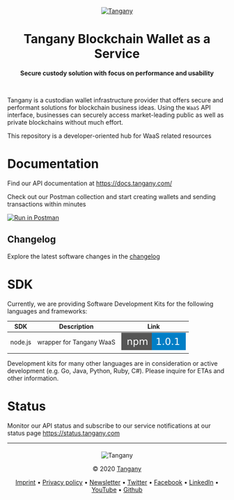 <div align="center">  
  <a href="https://tangany.com">  
    <img src="https://raw.githubusercontent.com/Tangany/cloud-wallet/master/docs/tangany.gif"  alt="Tangany" width="50%" />  
  </a>  
  <h1>Tangany Blockchain Wallet as a Service</h1>      
  <p>  
    <strong>Secure custody solution with focus on performance and usability </strong>  
  </p>      
  <br/>  
</div>  

Tangany is a custodian wallet infrastructure provider that offers secure and performant solutions for blockchain business ideas. 
Using the `WaaS` API interface, businesses can securely access market-leading public as well as private blockchains without much effort. 

This repository is a developer-oriented hub for WaaS related resources 

# Documentation
Find our API documentation at https://docs.tangany.com/

Check out our Postman collection and start creating wallets and sending transactions within minutes

[![Run in Postman](https://run.pstmn.io/button.svg)](https://app.getpostman.com/run-collection/06367bf9a2664edcebf4)

## Changelog
Explore the latest software changes in the [changelog](./CHANGELOG.md)

# SDK
Currently, we are providing Software Development Kits for the following languages and frameworks:

SDK | Description | Link
--- | --- | ---
node.js | wrapper for Tangany WaaS | [![](https://raw.githubusercontent.com/Tangany/waas-js-sdk/master/docs/package-badge.svg?sanitize=true)](https://www.npmjs.com/package/@tangany/waas)

Development kits for many other languages are in consideration or active development (e.g. Go, Java, Python, Ruby, C#). Please inquire for ETAs and other information.

# Status
Monitor our API status and subscribe to our service notifications at our status page https://status.tangany.com

***
<div align="center">
<p>   
<img src="https://raw.githubusercontent.com/Tangany/cloud-wallet/master/docs/logo.svg?sanitize=true"  alt="Tangany" height="50" align="middle" />  
</p>
<p>
© 2020 <a href="https://tangany.com">Tangany</a>
</p>
<p>
 <a href="https://tangany.com/imprint/">Imprint</a>
• <a href="https://tangany.com/imprint/">Privacy policy</a>
• <a href="https://tangany.com#newsletter">Newsletter</a>
• <a href="https://twitter.com/tangany_wallet">Twitter</a>
• <a href="https://www.facebook.com/tanganywallet">Facebook</a>
• <a href="https://www.linkedin.com/company/tangany/">LinkedIn</a>
• <a href="https://www.youtube.com/channel/UCmDr1clodG1ov-iX_GMkwMA">YouTube</a>
• <a href="https://github.com/Tangany/">Github</a>
</p>
</div>

